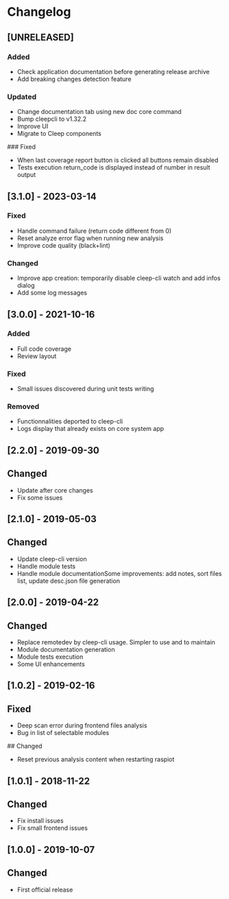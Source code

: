 # Changelog

## [UNRELEASED]
### Added
- Check application documentation before generating release archive
- Add breaking changes detection feature

### Updated
- Change documentation tab using new doc core command
- Bump cleepcli to v1.32.2
- Improve UI
- Migrate to Cleep components

### Fixed
- When last coverage report button is clicked all buttons remain disabled
- Tests execution return_code is displayed instead of number in result output

## [3.1.0] - 2023-03-14
### Fixed
- Handle command failure (return code different from 0)
- Reset analyze error flag when running new analysis
- Improve code quality (black+lint)

### Changed
- Improve app creation: temporarily disable cleep-cli watch and add infos dialog
- Add some log messages

## [3.0.0] - 2021-10-16
### Added
- Full code coverage
- Review layout

### Fixed
- Small issues discovered during unit tests writing

### Removed
- Functionnalities deported to cleep-cli
- Logs display that already exists on core system app

## [2.2.0] - 2019-09-30
## Changed
- Update after core changes
- Fix some issues

## [2.1.0] - 2019-05-03
## Changed
- Update cleep-cli version
- Handle module tests
- Handle module documentationSome improvements: add notes, sort files list, update desc.json file generation

## [2.0.0] - 2019-04-22
## Changed
- Replace remotedev by cleep-cli usage. Simpler to use and to maintain
- Module documentation generation
- Module tests execution
- Some UI enhancements

## [1.0.2] - 2019-02-16
## Fixed
- Deep scan error during frontend files analysis
- Bug in list of selectable modules

## Changed
- Reset previous analysis content when restarting raspiot

## [1.0.1] - 2018-11-22
## Changed
- Fix install issues
- Fix small frontend issues

## [1.0.0] - 2019-10-07
## Changed
- First official release

